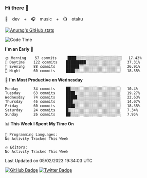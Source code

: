 ### Hi there 👋

🚀　dev　+　🎧　music　+　📺　otaku


[![Anurag's GitHub stats](https://github-readme-stats.vercel.app/api?username=koheitasaka&count_private=true&show_icons=true&theme=monokai)](https://github.com/koheitasaka/github-readme-stats)

<!--START_SECTION:waka-->
![Code Time](http://img.shields.io/badge/Code%20Time-1%2C161%20hrs%2023%20mins-blue)

**I'm an Early 🐤** 

```text
🌞 Morning    57 commits     ████░░░░░░░░░░░░░░░░░░░░░   17.43% 
🌆 Daytime    122 commits    █████████░░░░░░░░░░░░░░░░   37.31% 
🌃 Evening    88 commits     ██████░░░░░░░░░░░░░░░░░░░   26.91% 
🌙 Night      60 commits     ████░░░░░░░░░░░░░░░░░░░░░   18.35%

```
📅 **I'm Most Productive on Wednesday** 

```text
Monday       34 commits     ██░░░░░░░░░░░░░░░░░░░░░░░   10.4% 
Tuesday      63 commits     ████░░░░░░░░░░░░░░░░░░░░░   19.27% 
Wednesday    74 commits     █████░░░░░░░░░░░░░░░░░░░░   22.63% 
Thursday     46 commits     ███░░░░░░░░░░░░░░░░░░░░░░   14.07% 
Friday       60 commits     ████░░░░░░░░░░░░░░░░░░░░░   18.35% 
Saturday     24 commits     █░░░░░░░░░░░░░░░░░░░░░░░░   7.34% 
Sunday       26 commits     ██░░░░░░░░░░░░░░░░░░░░░░░   7.95%

```


📊 **This Week I Spent My Time On** 

```text
💬 Programming Languages: 
No Activity Tracked This Week

🔥 Editors: 
No Activity Tracked This Week

```


 Last Updated on 05/02/2023 19:34:03 UTC
<!--END_SECTION:waka-->

[![GitHub Badge](https://img.shields.io/badge/GitHub-100000?style=for-the-badge&logo=github&logoColor=white)](https://github.com/koheitasaka)
[![Twitter Badge](https://img.shields.io/badge/Twitter-1DA1F2?style=for-the-badge&logo=twitter&logoColor=white)](https://twitter.com/sleep_asleep_)
